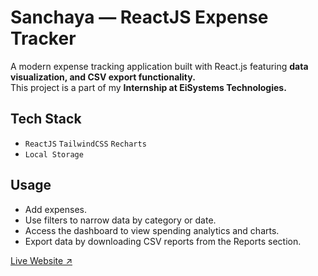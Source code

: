 # Sanchaya — ReactJS Expense Tracker

A modern expense tracking application built with React.js featuring **data visualization, and CSV export functionality.** <br>
This project is a part of my **Internship at EiSystems Technologies.**

## Tech Stack

- `ReactJS` `TailwindCSS` `Recharts`
- `Local Storage`

## Usage

- Add expenses.
- Use filters to narrow data by category or date.
- Access the dashboard to view spending analytics and charts.
- Export data by downloading CSV reports from the Reports section.

[Live Website ↗](https://sanchaya-kappa.vercel.app/)
